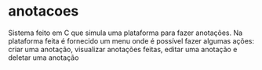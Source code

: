 # anotacoes
Sistema feito em C que simula uma plataforma para fazer anotações.
Na plataforma feita é fornecido um menu onde é possível fazer algumas ações: criar uma anotação, visualizar anotações feitas, editar uma anotação e deletar uma anotação
